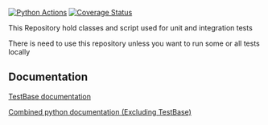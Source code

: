 [![Python Actions](https://github.com/SpiNNakerManchester/TestBase/actions/workflows/python_actions.yml/badge.svg?branch=main)](https://github.com/SpiNNakerManchester/TestBase/actions/workflows/python_actions.yml) [![Coverage Status](https://coveralls.io/repos/github/SpiNNakerManchester/TestBase/badge.svg)](https://coveralls.io/github/SpiNNakerManchester/TestBase)

This Repository hold classes and script used for unit and integration tests

There is need to use this repository unless you want to run some or all tests locally

Documentation
-------------
[TestBase documentation](https://spinnakertestbase.readthedocs.io/en/7.4.1)

[Combined python documentation (Excluding TestBase)](http://spinnakermanchester.readthedocs.io/en/7.4.1)

